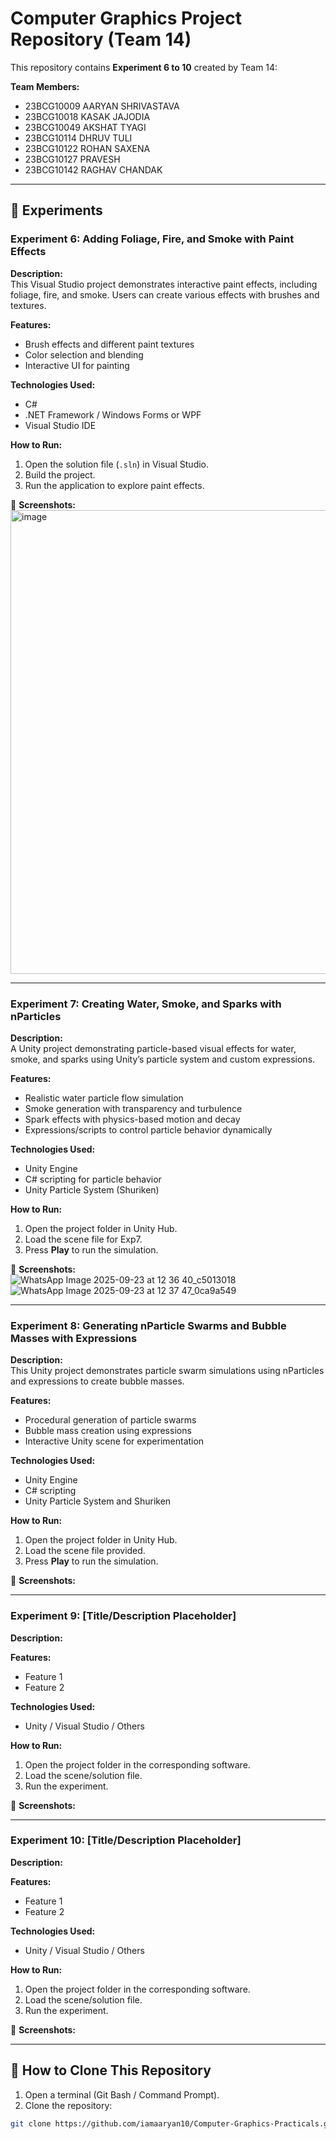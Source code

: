 # Computer Graphics Project Repository (Team 14)

This repository contains **Experiment 6 to 10** created by Team 14:

**Team Members:**  
- 23BCG10009 AARYAN SHRIVASTAVA  
- 23BCG10018 KASAK JAJODIA  
- 23BCG10049 AKSHAT TYAGI  
- 23BCG10114 DHRUV TULI  
- 23BCG10122 ROHAN SAXENA  
- 23BCG10127 PRAVESH  
- 23BCG10142 RAGHAV CHANDAK  

---

## 📂 Experiments

### **Experiment 6: Adding Foliage, Fire, and Smoke with Paint Effects**
**Description:**  
This Visual Studio project demonstrates interactive paint effects, including foliage, fire, and smoke. Users can create various effects with brushes and textures.

**Features:**  
- Brush effects and different paint textures  
- Color selection and blending  
- Interactive UI for painting  

**Technologies Used:**  
- C#  
- .NET Framework / Windows Forms or WPF  
- Visual Studio IDE  

**How to Run:**  
1. Open the solution file (`.sln`) in Visual Studio.  
2. Build the project.  
3. Run the application to explore paint effects.

📸 **Screenshots:**  
<img width="969" height="742" alt="image" src="https://github.com/user-attachments/assets/03b77ded-9d18-4ea8-91d7-d472af16f83b" />


---

### **Experiment 7: Creating Water, Smoke, and Sparks with nParticles**
**Description:**  
A Unity project demonstrating particle-based visual effects for water, smoke, and sparks using Unity’s particle system and custom expressions.

**Features:**  
- Realistic water particle flow simulation  
- Smoke generation with transparency and turbulence  
- Spark effects with physics-based motion and decay  
- Expressions/scripts to control particle behavior dynamically  

**Technologies Used:**  
- Unity Engine  
- C# scripting for particle behavior  
- Unity Particle System (Shuriken)  

**How to Run:**  
1. Open the project folder in Unity Hub.  
2. Load the scene file for Exp7.  
3. Press **Play** to run the simulation.

📸 **Screenshots:**  
![WhatsApp Image 2025-09-23 at 12 36 40_c5013018](https://github.com/user-attachments/assets/362372fa-5fd1-449f-bbc6-0875649f7c3f)
![WhatsApp Image 2025-09-23 at 12 37 47_0ca9a549](https://github.com/user-attachments/assets/0cbf6226-df60-4b3d-b10a-85271f0c0801)



---

### **Experiment 8: Generating nParticle Swarms and Bubble Masses with Expressions**
**Description:**  
This Unity project demonstrates particle swarm simulations using nParticles and expressions to create bubble masses.

**Features:**  
- Procedural generation of particle swarms  
- Bubble mass creation using expressions  
- Interactive Unity scene for experimentation  

**Technologies Used:**  
- Unity Engine  
- C# scripting  
- Unity Particle System and Shuriken  

**How to Run:**  
1. Open the project folder in Unity Hub.  
2. Load the scene file provided.  
3. Press **Play** to run the simulation.

📸 **Screenshots:**  
<!-- Add images here -->

---

### **Experiment 9: [Title/Description Placeholder]**
**Description:**  
<!-- Add description of Experiment 9 here -->

**Features:**  
- Feature 1  
- Feature 2  

**Technologies Used:**  
- Unity / Visual Studio / Others  

**How to Run:**  
1. Open the project folder in the corresponding software.  
2. Load the scene/solution file.  
3. Run the experiment.

📸 **Screenshots:**  
<!-- Add images here -->

---

### **Experiment 10: [Title/Description Placeholder]**
**Description:**  
<!-- Add description of Experiment 10 here -->

**Features:**  
- Feature 1  
- Feature 2  

**Technologies Used:**  
- Unity / Visual Studio / Others  

**How to Run:**  
1. Open the project folder in the corresponding software.  
2. Load the scene/solution file.  
3. Run the experiment.

📸 **Screenshots:**  
<!-- Add images here -->

---

## 🚀 How to Clone This Repository

1. Open a terminal (Git Bash / Command Prompt).  
2. Clone the repository:  
```bash
git clone https://github.com/iamaaryan10/Computer-Graphics-Practicals.git
